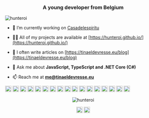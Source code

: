 <h3 align="center">A young developer from Belgium</h3>
<p align="left"> <img src="https://komarev.com/ghpvc/?username=hunteroi" alt="hunteroi" /> </p>

- 🔭 I’m currently working on [Casadelespiritu](https://github.com/casadelespiritu/casadelespiritu)

- 👨‍💻 All of my projects are available at [https://hunteroi.github.io/](https://hunteroi.github.io/)

- 📝 I often write articles on [https://tinaeldevresse.eu/blog](https://tinaeldevresse.eu/blog)

- 💬 Ask me about **JavaScript, TypeScript and .NET Core (C#)**

- 📫 Reach me at **me@tinaeldevresse.eu**

<p align="left"><img src="https://devicons.github.io/devicon/devicon.git/icons/react/react-original-wordmark.svg" alt="react" width="20" height="20"/> <img src="https://devicons.github.io/devicon/devicon.git/icons/angularjs/angularjs-original.svg" alt="angularjs" width="20" height="20"/> <img src="https://devicons.github.io/devicon/devicon.git/icons/android/android-original-wordmark.svg" alt="android" width="20" height="20"/> <img src="https://devicons.github.io/devicon/devicon.git/icons/bootstrap/bootstrap-plain.svg" alt="bootstrap" width="20" height="20"/> <img src="https://devicons.github.io/devicon/devicon.git/icons/css3/css3-original-wordmark.svg" alt="css3" width="20" height="20"/> <img src="https://devicons.github.io/devicon/devicon.git/icons/csharp/csharp-original.svg" alt="csharp" width="20" height="20"/> <img src="https://devicons.github.io/devicon/devicon.git/icons/docker/docker-original-wordmark.svg" alt="docker" width="20" height="20"/> <img src="https://devicons.github.io/devicon/devicon.git/icons/dot-net/dot-net-original-wordmark.svg" alt="dotnet" width="20" height="20"/> <img src="https://devicons.github.io/devicon/devicon.git/icons/html5/html5-original-wordmark.svg" alt="html5" width="20" height="20"/> <img src="https://devicons.github.io/devicon/devicon.git/icons/java/java-original-wordmark.svg" alt="java" width="20" height="20"/> <img src="https://devicons.github.io/devicon/devicon.git/icons/javascript/javascript-original.svg" alt="javascript" width="20" height="20"/> <img src="https://devicons.github.io/devicon/devicon.git/icons/typescript/typescript-original.svg" alt="typescript" width="20" height="20"/> <img src="https://devicons.github.io/devicon/devicon.git/icons/mysql/mysql-original-wordmark.svg" alt="mysql" width="20" height="20"/> <img src="https://devicons.github.io/devicon/devicon.git/icons/php/php-original.svg" alt="php" width="20" height="20"/> <img src="https://devicons.github.io/devicon/devicon.git/icons/sass/sass-original.svg" alt="sass" width="20" height="20"/> <img src="https://devicons.github.io/devicon/devicon.git/icons/nodejs/nodejs-original-wordmark.svg" alt="nodejs" width="20" height="20"/> <img src="https://devicons.github.io/devicon/devicon.git/icons/python/python-original-wordmark.svg" alt="python" width="20" height="20"/></p><p align="center"> <img src="https://github-readme-stats.vercel.app/api?username=hunteroi&show_icons=true" alt="hunteroi" /> </p>

<p align="center">
<a href="https://twitter.com/tinaeldvs" target="blank"><img align="center" src="https://cdn.jsdelivr.net/npm/simple-icons@3.0.1/icons/twitter.svg" alt="tinaeldvs" height="20" width="20" /></a>
<a href="https://linkedin.com/in/tinael-devresse" target="blank"><img align="center" src="https://cdn.jsdelivr.net/npm/simple-icons@3.0.1/icons/linkedin.svg" alt="tinael-devresse" height="20" width="20" /></a>
</p>
